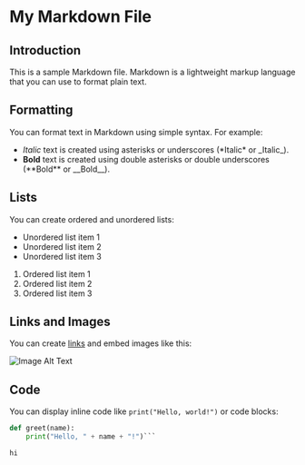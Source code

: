 # My Markdown File

## Introduction

This is a sample Markdown file. Markdown is a lightweight markup language that you can use to format plain text.

## Formatting

You can format text in Markdown using simple syntax. For example:
- *Italic* text is created using asterisks or underscores (\*Italic\* or \_Italic\_).
- **Bold** text is created using double asterisks or double underscores (\*\*Bold\*\* or \_\_Bold\_\_).

## Lists

You can create ordered and unordered lists:
- Unordered list item 1
- Unordered list item 2
- Unordered list item 3

1. Ordered list item 1
2. Ordered list item 2
3. Ordered list item 3

## Links and Images

You can create [links](https://www.example.com) and embed images like this:

![Image Alt Text](https://www.example.com/image.jpg)

## Code

You can display inline code like `print("Hello, world!")` or code blocks:

```python
def greet(name):
    print("Hello, " + name + "!")```

hi
